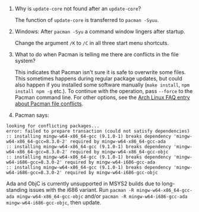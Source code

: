 1. Why is `update-core` not found after an `update-core`?

    The function of `update-core` is transferred to `pacman -Syuu`.

2. Windows: After `pacman -Syu` a command window lingers after startup.

    Change the argument `/K` to `/C` in all three start menu shortcuts.

3. What to do when Pacman is telling me there are conflicts in the file system?

    This indicates that Pacman isn't sure it is safe to overwrite some files.  This sometimes happens during regular package updates, but could also happen if you installed some software manually (`make install`, `npm install npm -g` etc.).  To continue with the operation, pass `--force` to the Pacman command line.  For other options, see the [Arch Linux FAQ entry about Pacman file conflicts](https://wiki.archlinux.org/index.php/Pacman#.22Failed_to_commit_transaction_.28conflicting_files.29.22_error).

4. Pacman says:
```
looking for conflicting packages...
error: failed to prepare transaction (could not satisfy dependencies)
:: installing mingw-w64-x86_64-gcc (9.1.0-1) breaks dependency 'mingw-w64-x86_64-gcc=8.3.0-2' required by mingw-w64-x86_64-gcc-ada
:: installing mingw-w64-x86_64-gcc (9.1.0-1) breaks dependency 'mingw-w64-x86_64-gcc=8.3.0-2' required by mingw-w64-x86_64-gcc-objc
:: installing mingw-w64-x86_64-gcc (9.1.0-1) breaks dependency 'mingw-w64-i686-gcc=8.3.0-2' required by mingw-w64-i686-gcc-ada
:: installing mingw-w64-x86_64-gcc (9.1.0-1) breaks dependency 'mingw-w64-i686-gcc=8.3.0-2' required by mingw-w64-i686-gcc-objc
```

Ada and ObjC is currently unsupported in MSYS2 builds due to long-standing issues with the i686 variant.  Run `pacman -R mingw-w64-x86_64-gcc-ada mingw-w64-x86_64-gcc-objc` and/or `pacman -R mingw-w64-i686-gcc-ada mingw-w64-i686-gcc-objc`, then update.
